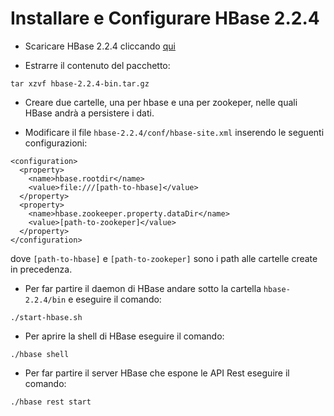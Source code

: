 # Installare e Configurare HBase 2.2.4

* Scaricare HBase 2.2.4 cliccando [qui](https://downloads.apache.org/hbase/2.2.4/hbase-2.2.4-bin.tar.gz)

* Estrarre il contenuto del pacchetto:
```
tar xzvf hbase-2.2.4-bin.tar.gz
```

* Creare due cartelle, una per hbase e una per zookeper, nelle quali HBase andrà a persistere i dati.

* Modificare il file `hbase-2.2.4/conf/hbase-site.xml` inserendo le seguenti configurazioni:

```
<configuration>
  <property>
    <name>hbase.rootdir</name>
    <value>file:///[path-to-hbase]</value>
  </property>
  <property>
    <name>hbase.zookeeper.property.dataDir</name>
    <value>[path-to-zookeper]</value>
  </property>
</configuration>
```
dove `[path-to-hbase]` e `[path-to-zookeper]` sono i path alle cartelle create in precedenza.

* Per far partire il daemon di HBase andare sotto la cartella `hbase-2.2.4/bin` e eseguire il comando:

```
./start-hbase.sh
```

* Per aprire la shell di HBase eseguire il comando:

```
./hbase shell
```

* Per far partire il server HBase che espone le API Rest eseguire il comando:

```
./hbase rest start
```
